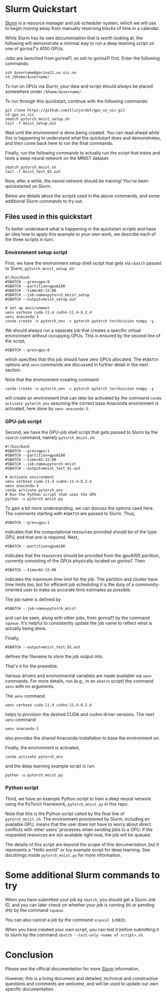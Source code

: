 # Slurm Quickstart

[Slurm](https://slurm.schedmd.com/) is a resource manager and job scheduler system, which we will use to begin moving away from manually reserving blocks of time in a calendar. 
 
While Slurm has its own documentation that is worth looking at, the following will demonstrate a minimal way to run a deep learning script on one of gorina7's A100 GPUs.
 
Jobs are launched from gorina11, so ssh to gorina11 first. Enter the following commands:
```
ssh $username@gorina11.ux.uis.no
cd /bhome/$username/
```
To run on GPUs via Slurm, your data and script should always be placed somewhere under `/bhome/$username/`.

To run through this quickstart, continue with the following commands:
```
git clone https://github.com/tlinjordet/gpu_ux_uis.git
cd gpu_ux_uis
sbatch pytorch_mnist_setup.sh 
tail -f mnist_setup.out
```
Wait until the environment is done being created. You can read ahead while this is happening to understand what the quickstart does and demonstrates, and then come back here to run the final commands. 

Finally, run the following commands to actually run the script that trains and tests a deep neural network on the MNIST dataset:
```
sbatch pytorch_mnist.sh
tail -f mnist_test_01.out
```

Now, after a while, the neural network should be training! 
You've been quickstarted on Slurm. 

Below are details about the scripts used in the above commands, and some additional Slurm commands to try out. 


## Files used in this quickstart

To better understand what is happening in the quickstart scripts and have an idea how to apply this example to your own work, we describe each of the three scripts in turn. 

### Environment setup script 

First, we have the environment setup shell script that gets via `sbatch` passed to Slurm, `pytorch_mnist_setup.sh`:
```
#!/bin/bash
#SBATCH --gres=gpu:0
#SBATCH --partition=gpuA100 
#SBATCH --time=02:15:00
#SBATCH --job-name=pytorch_mnist_setup
#SBATCH --output=mnist_setup.out
 
# Set up environment
uenv verbose cuda-11.4 cudnn-11.4-8.2.4
uenv anaconda-3
conda create -n pytorch_env -c pytorch pytorch torchvision numpy -y
```
We should always run a separate job that creates a specific virtual environment without occupying GPUs. This is ensured by the second line of the script, 
```
#SBATCH --gres=gpu:0
```
which specifies that this job should have zero GPUs allocated. The `#SBATCH` options and `uenv` commands are discussed in further detail in the next section. 

Note that the environment-creating command 
```
conda create -n pytorch_env -c pytorch pytorch torchvision numpy -y
```
will create an environment that can later be activated by the command `conda activate pytorch_env` assuming the correct base Anaconda environment is activated, here done by `uenv anaconda-3`. 

### GPU-job script

Second, we have the GPU-job shell script that gets passed to Slurm by the `sbatch` command, namely `pytorch_mnist.sh`:
 
```
#!/bin/bash
#SBATCH --gres=gpu:1
#SBATCH --partition=gpuA100 
#SBATCH --time=02:15:00
#SBATCH --job-name=pytorch_mnist
#SBATCH --output=mnist_test_01.out
 
# Activate environment
uenv verbose cuda-11.4 cudnn-11.4-8.2.4
uenv anaconda-3
conda activate pytorch_env
# Run the Python script that uses the GPU
python -u pytorch_mnist.py
```

To gain a bit more understanding, we can discuss the options used here. 
The comments starting with `#SBATCH` are passed to Slurm. 
Thus, 
```
#SBATCH --gres=gpu:1
```
indicates that the computational resources provided should be of the type GPU, and that one is required. Next, 
```
#SBATCH --partition=gpuA100
```
indicates that the resources should be provided from the gpuA100 partition, currently consisting of the GPUs physically located on gorina7. Then
```
#SBATCH --time=02:15:00
```
indicates the maximum time limit for the job. The partition and cluster have time limits too, but for efficient job scheduling it is the duty of a community-oriented user to make as accurate time estimates as possible. 
 
The job name is defined by
```
#SBATCH --job-name=pytorch_mnist
```
and can be seen, along with other jobs, from gorina11 by the command `squeue`. It's helpful to consistently update the job name to reflect what is actually being done. 
 
Finally, 
```
#SBATCH --output=mnist_test_01.out
```
defines the filename to store the job output into.
 
That's it for the preamble.

Various drivers and environmental variables are made available via `uenv` commands. For more details, run (e.g., in an `sbatch` script) the command `uenv` with no arguments. 
 
The `uenv` command 
```
uenv verbose cuda-11.4 cudnn-11.4-8.2.4
```
helps to provision the desired CUDA and cudnn driver versions. 
The next `uenv` command 
```
uenv anaconda-3
```
also provides the shared Anaconda-installation to base the environment on.   
 
Finally, the environment is activated, 
```
conda activate pytorch_env
```
and the deep learning example script is run:
```
python -u pytorch_mnist.py
```

### Python script

Third, we have an example Python script to train a deep neural network using the PyTorch framework, `pytorch_mnist.py` in this repo. 

Note that this is the Python script called by the final line of `pytorch_mnist.sh`. 
The environment provisioned by Slurm, including an available GPU, means that the user does not have to worry about direct conflicts with other users' processes when sending jobs to a GPU. If the requested resources are not available right now, the job will be queued. 

The details of this script are beyond the scope of this documentation, but it represents a "Hello world" or toy example script for deep learning. See docstrings inside `pytorch_mnist.py` for more information. 

# Some additional Slurm commands to try

When you have submitted your job by `sbatch`, you should get a Slurm Job ID, and you can later check on whether your job is running (`R`) or pending (`PD`) by the command `squeue`. 

You can also cancel a job by the command `scancel $JOBID`.

When you have created your own script, you can test it before submitting it to slurm by the command `sbatch --test-only <name of script>.sh`. 

# Conclusion

Please see the official documentation for more [Slurm](https://slurm.schedmd.com/) information. 

However, this is a living document and detailed, technical and constructive questions and comments are welcome, and will be used to update our own specific documentation.
